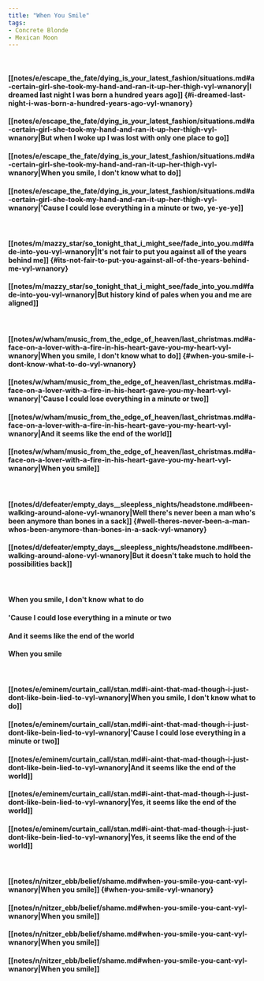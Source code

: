 ```yaml
---
title: "When You Smile"
tags:
- Concrete Blonde
- Mexican Moon
---
```

&nbsp;
#### [[notes/e/escape_the_fate/dying_is_your_latest_fashion/situations.md#a-certain-girl-she-took-my-hand-and-ran-it-up-her-thigh-vyl-wnanory|I dreamed last night I was born a hundred years ago]] {#i-dreamed-last-night-i-was-born-a-hundred-years-ago-vyl-wnanory}
#### [[notes/e/escape_the_fate/dying_is_your_latest_fashion/situations.md#a-certain-girl-she-took-my-hand-and-ran-it-up-her-thigh-vyl-wnanory|But when I woke up I was lost with only one place to go]]
#### [[notes/e/escape_the_fate/dying_is_your_latest_fashion/situations.md#a-certain-girl-she-took-my-hand-and-ran-it-up-her-thigh-vyl-wnanory|When you smile, I don't know what to do]]
#### [[notes/e/escape_the_fate/dying_is_your_latest_fashion/situations.md#a-certain-girl-she-took-my-hand-and-ran-it-up-her-thigh-vyl-wnanory|'Cause I could lose everything in a minute or two, ye-ye-ye]]
&nbsp;
#### [[notes/m/mazzy_star/so_tonight_that_i_might_see/fade_into_you.md#fade-into-you-vyl-wnanory|It's not fair to put you against all of the years behind me]] {#its-not-fair-to-put-you-against-all-of-the-years-behind-me-vyl-wnanory}
#### [[notes/m/mazzy_star/so_tonight_that_i_might_see/fade_into_you.md#fade-into-you-vyl-wnanory|But history kind of pales when you and me are aligned]]
&nbsp;
#### [[notes/w/wham/music_from_the_edge_of_heaven/last_christmas.md#a-face-on-a-lover-with-a-fire-in-his-heart-gave-you-my-heart-vyl-wnanory|When you smile, I don't know what to do]] {#when-you-smile-i-dont-know-what-to-do-vyl-wnanory}
#### [[notes/w/wham/music_from_the_edge_of_heaven/last_christmas.md#a-face-on-a-lover-with-a-fire-in-his-heart-gave-you-my-heart-vyl-wnanory|'Cause I could lose everything in a minute or two]]
#### [[notes/w/wham/music_from_the_edge_of_heaven/last_christmas.md#a-face-on-a-lover-with-a-fire-in-his-heart-gave-you-my-heart-vyl-wnanory|And it seems like the end of the world]]
#### [[notes/w/wham/music_from_the_edge_of_heaven/last_christmas.md#a-face-on-a-lover-with-a-fire-in-his-heart-gave-you-my-heart-vyl-wnanory|When you smile]]
&nbsp;
#### [[notes/d/defeater/empty_days__sleepless_nights/headstone.md#been-walking-around-alone-vyl-wnanory|Well there's never been a man who's been anymore than bones in a sack]] {#well-theres-never-been-a-man-whos-been-anymore-than-bones-in-a-sack-vyl-wnanory}
#### [[notes/d/defeater/empty_days__sleepless_nights/headstone.md#been-walking-around-alone-vyl-wnanory|But it doesn't take much to hold the possibilities back]]
&nbsp;
#### When you smile, I don't know what to do
#### 'Cause I could lose everything in a minute or two
#### And it seems like the end of the world
#### When you smile
&nbsp;
#### [[notes/e/eminem/curtain_call/stan.md#i-aint-that-mad-though-i-just-dont-like-bein-lied-to-vyl-wnanory|When you smile, I don't know what to do]]
#### [[notes/e/eminem/curtain_call/stan.md#i-aint-that-mad-though-i-just-dont-like-bein-lied-to-vyl-wnanory|'Cause I could lose everything in a minute or two]]
#### [[notes/e/eminem/curtain_call/stan.md#i-aint-that-mad-though-i-just-dont-like-bein-lied-to-vyl-wnanory|And it seems like the end of the world]]
#### [[notes/e/eminem/curtain_call/stan.md#i-aint-that-mad-though-i-just-dont-like-bein-lied-to-vyl-wnanory|Yes, it seems like the end of the world]]
#### [[notes/e/eminem/curtain_call/stan.md#i-aint-that-mad-though-i-just-dont-like-bein-lied-to-vyl-wnanory|Yes, it seems like the end of the world]]
&nbsp;
#### [[notes/n/nitzer_ebb/belief/shame.md#when-you-smile-you-cant-vyl-wnanory|When you smile]] {#when-you-smile-vyl-wnanory}
#### [[notes/n/nitzer_ebb/belief/shame.md#when-you-smile-you-cant-vyl-wnanory|When you smile]]
#### [[notes/n/nitzer_ebb/belief/shame.md#when-you-smile-you-cant-vyl-wnanory|When you smile]]
#### [[notes/n/nitzer_ebb/belief/shame.md#when-you-smile-you-cant-vyl-wnanory|When you smile]]
